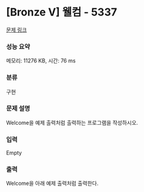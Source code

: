 # [Bronze V] 웰컴 - 5337 

[문제 링크](https://www.acmicpc.net/problem/5337) 

### 성능 요약

메모리: 11276 KB, 시간: 76 ms

### 분류

구현

### 문제 설명

<p>
	Welcome을 예제 출력처럼 출력하는 프로그램을 작성하시오.</p>

### 입력 

 Empty

### 출력 

 <p>
	Welcome을 아래 예제 출력처럼 출력한다.</p>


